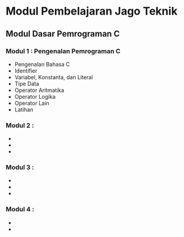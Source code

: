 # Modul Pembelajaran Jago Teknik

## Modul Dasar Pemrograman C

### Modul 1 : Pengenalan Pemrograman C
* Pengenalan Bahasa C
* Identifier
* Variabel, Konstanta, dan Literal
* Tipe Data
* Operator Aritmatika
* Operator Logika
* Operator Lain
* Latihan

### Modul 2 : 
* 
* 
* 

### Modul 3 :
* 
* 
* 

### Modul 4 :
* 
* 


